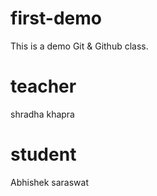 # first-demo
This is a demo Git &amp; Github class.

# teacher
shradha khapra

# student
Abhishek saraswat

